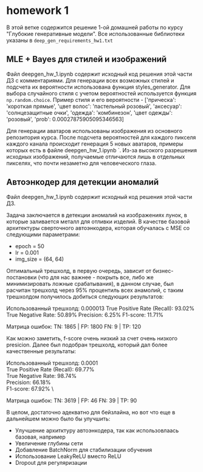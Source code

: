 # homework 1

В этой ветке содержится решение 1-ой домашней работы по курсу "Глубокие генеративные модели".
Все использованные библиотеки указаны в `deep_gen_requirements_hw1.txt`

## MLE + Bayes для стилей и изображений

Файл deepgen_hw_1.ipynb содержит исходный код решения этой части ДЗ с комментариями. Для генерации всех возможных стилей и подсчета их вероятности использована функция styles_generator. Для выбора случайного стиля с учетом вероятностей используется функция `np.random.choice`. Пример стиля и его вероятности - ['прическа': 'короткая прямые',
  'цвет волос': 'пастельный розовый',
  'аксесуар': 'солнцезащитные очки',
  'одежда': 'комбинезон',
  'цвет одежды': 'розовый',
  'prob': 0.00027875905095346563]

Для генерации аватаров использованы изображения из основного репозитория курса. После подсчета вероятностей для каждого пикселя каждого канала происходит генерация 5 новых аватаров, примеры которых есть в файле deepgen_hw_1.ipynb `. Из-за высокого разрешения исходных изображений, получаемые отличаются лишь в отдельных пикселях, что почти незаметно для человеческого глаза.


## Автоэнкодер для детекции аномалий

Файл  deepgen_hw_1.ipynb  содержит исходный код решения этой части ДЗ. 

Задача заключается в детекции аномалий на изображениях лунок, в которые заливается металл для отливки изделий. В качестве базовой архитектуры сверточного автоэнкодера, которая обучалась с MSE со следующими параметрами:
- epoch = 50
- lr = 0.001
- img_size = (64, 64)


Оптимальный трешхолд, в первую очередь, зависит от бизнес-постановки (что для нас важнее - покрыть все, либо же минимизировать ложные срабатывания), в данном случае, был расчитан трешхолд через 95% процентиль всех анамолий, с таким трешхолдом получилось добиться следующих результатов:

Использованный трешхолд: 0.000013
True Positive Rate (Recall): 93.02%
True Negative Rate: 50.89%
Precision: 6.25%
F1-score: 11.71%

Матрица ошибок:
TN: 1865 | FP: 1800
FN: 9 | TP: 120

Как можно заметить, f-score очень низкий за счет очень низкого presicion. Далее был подобран трешхолд, который дал более качественные результаты:

Использованный трешхолд: 0.0001 \
True Positive Rate (Recall): 69.77% \
True Negative Rate: 98.74% \
Precision: 66.18% \
F1-score: 67.92% \ 

Матрица ошибок:
TN: 3619 | FP: 46
FN: 39 | TP: 90

В целом, достаточно адекватно для бейзлайна, но вот что еще в дальнейшем можно было бы улучшить:

* Улучшение архитктуру автоэнкодера, так как использовлаась базовая, например
* Увеличение глубины сети
* Добавление BatchNorm для стабилизации обучения
* Использование LeakyReLU вместо ReLU
* Dropout для регуляризации
